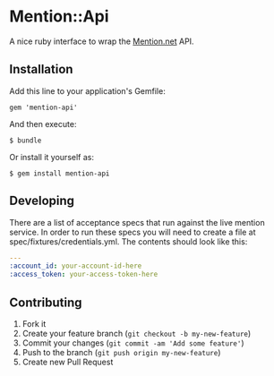 # Mention::Api

A nice ruby interface to wrap the [Mention.net](mention.net) API.

## Installation

Add this line to your application's Gemfile:

    gem 'mention-api'

And then execute:

    $ bundle

Or install it yourself as:

    $ gem install mention-api

## Developing

There are a list of acceptance specs that run against the live mention service. In order to run these specs you will need to create a file at spec/fixtures/credentials.yml. The contents should look like this:

```yaml
---
:account_id: your-account-id-here
:access_token: your-access-token-here
```

## Contributing

1. Fork it
2. Create your feature branch (`git checkout -b my-new-feature`)
3. Commit your changes (`git commit -am 'Add some feature'`)
4. Push to the branch (`git push origin my-new-feature`)
5. Create new Pull Request
